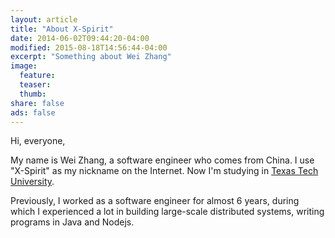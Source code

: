 ```yaml
---
layout: article
title: "About X-Spirit"
date: 2014-06-02T09:44:20-04:00
modified: 2015-08-18T14:56:44-04:00
excerpt: "Something about Wei Zhang"
image:
  feature:
  teaser:
  thumb:
share: false
ads: false
---
```



Hi, everyone,

My name is Wei Zhang, a software engineer who comes from China. I use "X-Spirit" as my nickname on the Internet. Now I'm studying in <a href="http://www.ttu.edu" target="_blank">Texas Tech University</a>.

Previously, I worked as a software engineer for almost 6 years, during which I experienced a lot in building large-scale distributed systems, writing programs in Java and Nodejs.


